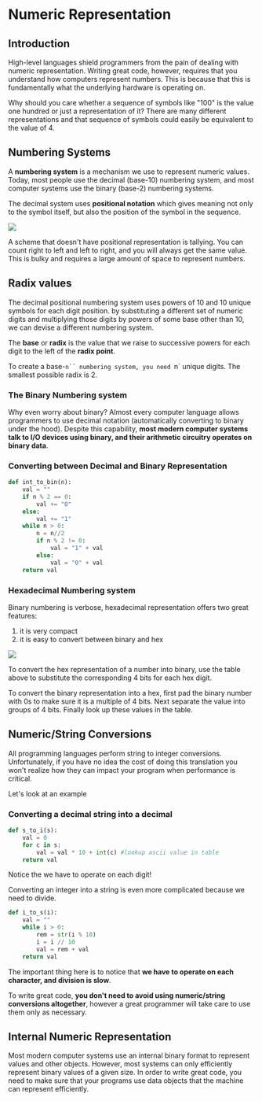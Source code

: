 # Numeric Representation

## Introduction

High-level languages shield programmers from the pain of dealing with numeric representation. Writing great code, however, requires that you understand how computers represent numbers. This is because that this is fundamentally what the underlying hardware is operating on.

Why should you care whether a sequence of symbols like "100" is the value one hundred or just a representation of it? There are many different representations and that sequence of symbols could easily be equivalent to the value of 4.

## Numbering Systems

A **numbering system** is a mechanism we use to represent numeric values. Today, most people use the decimal (base-10) numbering system, and most computer systems use the binary (base-2) numbering systems.

The decimal system uses **positional notation** which gives meaning not only to the symbol itself, but also the position of the symbol in the sequence. 

<image src="images/2_positional.png">

A scheme that doesn't have positional representation is tallying. You can count right to left and left to right, and you will always get the same value. This is bulky and requires a large amount of space to represent numbers.

## Radix values

The decimal positional numbering system uses powers of 10 and 10 unique symbols for each digit position. by substituting a different set of numeric digits and multiplying those digits by powers of some base other than 10, we can devise a different numbering system.

The **base** or **radix** is the value that we raise to successive powers for each digit to the left of the **radix point**.

To create a base-`n`` numbering system, you need `n` unique digits. The smallest possible radix is 2.

### The Binary Numbering system

Why even worry about binary? Almost every computer language allows programmers to use decimal notation (automatically converting to binary under the hood). Despite this capability, **most modern computer systems talk to I/O devices using binary, and their arithmetic circuitry operates on binary data**.

### Converting between Decimal and Binary Representation

```python
def int_to_bin(n):
    val = ""
    if n % 2 == 0:
        val += "0"
    else:
        val += "1"
    while n > 0:
        n = n//2
        if n % 2 != 0:
            val = "1" + val
        else:
            val = "0" + val
    return val
```

### Hexadecimal Numbering system

Binary numbering is verbose, hexadecimal representation offers two great features:
1. it is very compact
2. it is easy to convert between binary and hex

<image src="images/2_hex_chart.png">

To convert the hex representation of a number into binary, use the table above to substitute the corresponding 4 bits for each hex digit.

To convert the binary representation into a hex, first pad the binary number with 0s to make sure it is a multiple of 4 bits. Next separate the value into groups of 4 bits. Finally look up these values in the table.

## Numeric/String Conversions

All programming languages perform string to integer conversions. Unfortunately, if you have no idea the cost of doing this translation you won't realize how they can impact your program when performance is critical.

Let's look at an example

### Converting a decimal string into a decimal

```python
def s_to_i(s):
    val = 0
    for c in s:
        val = val * 10 + int(c) #lookup ascii value in table
    return val
```

Notice the we have to operate on each digit!

Converting an integer into a string is even more complicated because we need to divide. 

```python
def i_to_s(i):
    val = ""
    while i > 0:
        rem = str(i % 10)
        i = i // 10
        val = rem + val
    return val
```

The important thing here is to notice that **we have to operate on each character, and division is slow**.

To write great code, **you don't need to avoid using numeric/string conversions altogether**, however a great programmer will take care to use them only as necessary. 

## Internal Numeric Representation

Most modern computer systems use an internal binary format to represent values and other objects. However, most systems can only efficiently represent binary values of a given size. In order to write great code, you need to make sure that your programs use data objects that the machine can represent efficiently.